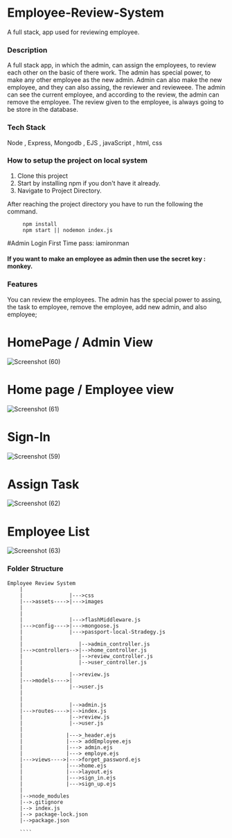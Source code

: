 # Employee-Review-System
A full stack, app used for reviewing employee.

### Description

A full stack app, in which the admin, can assign the employees, to review each other on the basic of there work. The admin has special power, to make any other employee
as the new admin. Admin can also make the new employee, and they can also assing, the reviewer and revieweee. The admin can see the current employee, and according to the
review, the admin can remove the employee. The review given to the employee, is always going to be store in the database.


### Tech Stack

Node , Express, Mongodb , EJS , javaScript , html, css

### How to setup the project on local system

  1. Clone this project
  2. Start by installing npm if you don't have it already.
  3. Navigate to Project Directory.

After reaching the project directory you have to run the following the command.
   ```` 
        npm install 
        npm start || nodemon index.js
   ````
   
 #Admin Login First Time 
 pass: iamironman

#### If you want to make an employee as admin then use the secret key : monkey.

### Features

  You can review the employees. The admin has the special power to assing, the task to employee, remove the employee, add new admin, and also employee;
  
  
  # HomePage / Admin View
 ![Screenshot (60)](https://github.com/Sanketsayal/employee-review/assets/57364941/9e36a11f-bb0f-4a22-bb08-44e958852102)

  
  # Home page / Employee view
 ![Screenshot (61)](https://github.com/Sanketsayal/employee-review/assets/57364941/ea61bcd9-225b-405d-8081-2fab11cf0b2d)


  # Sign-In
 ![Screenshot (59)](https://github.com/Sanketsayal/employee-review/assets/57364941/3e671d84-ece8-47bc-af9b-6978d2176e06)
  
  # Assign Task
  ![Screenshot (62)](https://github.com/Sanketsayal/employee-review/assets/57364941/e2517a23-6719-4c78-bce8-846bdfa09d3a)


  # Employee List
![Screenshot (63)](https://github.com/Sanketsayal/employee-review/assets/57364941/6f7f0e90-d917-41db-8db7-90a90decaab9)


  

### Folder Structure

```
Employee Review System
    |
    |               |--->css
    |--->assets---->|--->images
    |             
    |
    |               |--->flashMiddleware.js
    |--->config---->|--->mongoose.js
    |               |--->passport-local-Stradegy.js
    |
    |                  |-->admin_controller.js
    |--->controllers-->|-->home_controller.js
    |                  |-->review_controller.js
    |                  |-->user_controller.js
    |
    |               |-->review.js
    |--->models---->|
    |               |-->user.js
    |
    |              
    |               |-->admin.js
    |--->routes---->|-->index.js
    |               |-->review.js
    |               |-->user.js
    |
    |              |--->_header.ejs
    |              |---> addEmployee.ejs
    |              |---> admin.ejs
    |              |---> employe.ejs
    |--->views---->|--->forget_password.ejs
    |              |--->home.ejs
    |              |--->layout.ejs
    |              |--->sign_in.ejs
    |              |--->sign_up.ejs
    |
    |-->node_modules
    |-->.gitignore
    |--> index.js
    |--> package-lock.json
    |-->package.json
    
    ````
